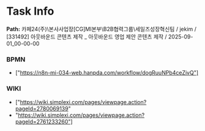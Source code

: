 # Task Info

**Path:** 카페24(주)\본사사업장\[CG]MI본부\B2B협력그룹\세일즈성장혁신팀 / jekim / [331492] 아웃바운드 콘텐츠 제작 _ 아웃바운드 영업 제안 콘텐츠 제작 / 2025-09-01_00-00-00

### BPMN
- ["https://n8n-mi-034-web.hanpda.com/workflow/dogRuuNPb4ceZivQ"]

### WIKI
- ["https://wiki.simplexi.com/pages/viewpage.action?pageId=2780069139"
- "https://wiki.simplexi.com/pages/viewpage.action?pageId=2761233260"]

